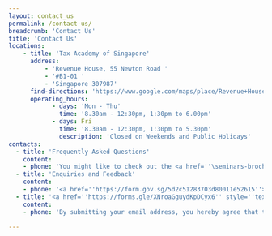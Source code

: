 ```yaml
---
layout: contact_us
permalink: /contact-us/
breadcrumb: 'Contact Us'
title: 'Contact Us'
locations:
    - title: 'Tax Academy of Singapore'
      address:
          - 'Revenue House, 55 Newton Road '
          - '#B1-01 '
          - 'Singapore 307987'
      find-directions: 'https://www.google.com/maps/place/Revenue+House/@1.3195189,103.8399519,17z/data=!3m1!4b1!4m5!3m4!1s0x31da19e7aa79e175:0x1423374becf8890f!8m2!3d1.3195135!4d103.8421406'
      operating_hours:
            - days: 'Mon - Thu'
              time: '8.30am - 12:30pm, 1:30pm to 6.00pm'
            - days: Fri
              time: '8.30am - 12:30pm, 1:30pm to 5.30pm'
              description: 'Closed on Weekends and Public Holidays'
contacts:
  - title: 'Frequently Asked Questions'
    content:
    - phone: 'You might like to check out the <a href=''\seminars-brochures\FAQ.pdf''>FAQ</a> to see if your query is already answered here.'
  - title: 'Enquiries and Feedback'
    content:
    - phone: '<a href=''https://form.gov.sg/5d2c51283703d80011e52615''>Enquiries and Feedback Form</a>'
  - title: '<a href=''https://forms.gle/XNroaGguydKpDCyx6'' style=''text-decoration: underline;''>Join Mailing List</a>'
    content:
    - phone: 'By submitting your email address, you hereby agree that the Tax Academy of Singapore (TA) may collect, use and disclose your personal data that you provide in this Form for the purpose of sending you updates about the various events, programmes and related activities organised or co-organised by TA.'

---
```


